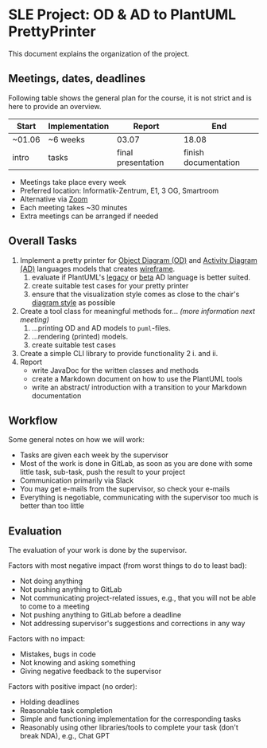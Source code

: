 # SLE Project: OD & AD to PlantUML PrettyPrinter

This document explains the organization of the project.

## Meetings, dates, deadlines

Following table shows the general plan for the course, it is not strict and is here to provide an overview.

| Start  | Implementation | Report             | End                  |
|--------|----------------|--------------------|----------------------|
| ~01.06 | ~6 weeks       | 03.07              | 18.08                |
| intro  | tasks          | final presentation | finish documentation |

* Meetings take place every week
* Preferred location: Informatik-Zentrum, E1, 3 OG, Smartroom
* Alternative via [Zoom](https://us04web.zoom.us/j/3900225028?pwd=MWg2U201VmlaUk5RYVRmd1AveXhMdz09)
* Each meeting takes ~30 minutes
* Extra meetings can be arranged if needed

## Overall Tasks

1. Implement a pretty printer
   for [Object Diagram (OD)](https://git.rwth-aachen.de/se-student/ss23/lectures/sle/student-projects/plantuml-pretty-printers/od)
   and [Activity Diagram (AD)](https://git.rwth-aachen.de/se-student/ss23/lectures/sle/student-projects/plantuml-pretty-printers/adlanguage)
   languages models that creates [wireframe](https://plantuml.com/de/salt).
    1. evaluate if PlantUML's [legacy](https://plantuml.com/de/activity-diagram-legacy)
       or [beta](https://plantuml.com/de/activity-diagram-beta) AD language is better suited.
    2. create suitable test cases for your pretty printer
    3. ensure that the visualization style comes as close to the chair's [diagram style](diagram_style.pptx) as possible
2. Create a tool class for meaningful methods for... _(more information next meeting)_
    1. ...printing OD and AD models to `puml`-files.
    2. ...rendering (printed) models.
    3. create suitable test cases
3. Create a simple CLI library to provide functionality 2 i. and ii.
4. Report
    * write JavaDoc for the written classes and methods
    * create a Markdown document on how to use the PlantUML tools
    * write an abstract/ introduction with a transition to your Markdown documentation

## Workflow

Some general notes on how we will work:

* Tasks are given each week by the supervisor
* Most of the work is done in GitLab, as soon as you are done with some little task, sub-task, push
  the result to your project
* Communication primarily via Slack
* You may get e-mails from the supervisor, so check your e-mails
* Everything is negotiable, communicating with the supervisor too much is better than too little

## Evaluation

The evaluation of your work is done by the supervisor.

Factors with most negative impact (from worst things to do to least bad):

* Not doing anything
* Not pushing anything to GitLab
* Not communicating project-related issues, e.g., that you will not be able to come to a meeting
* Not pushing anything to GitLab before a deadline
* Not addressing supervisor's suggestions and corrections in any way

Factors with no impact:

* Mistakes, bugs in code
* Not knowing and asking something
* Giving negative feedback to the supervisor

Factors with positive impact (no order):

* Holding deadlines
* Reasonable task completion
* Simple and functioning implementation for the corresponding tasks
* Reasonably using other libraries/tools to complete your task (don't break NDA), e.g., Chat GPT
